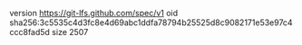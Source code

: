 version https://git-lfs.github.com/spec/v1
oid sha256:3c5535c4d3fc8e4d69abc1ddfa78794b25525d8c9082171e53e97c4ccc8fad5d
size 2507

